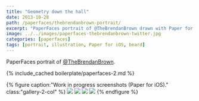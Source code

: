 ```yaml
---
title: "Geometry down the hall"
date: 2013-10-28
path: /paperfaces/thebrendanbrown-portrait/
excerpt: "PaperFaces portrait of @TheBrendanBrown drawn with Paper for iOS on an iPad."
image: ../../images/paperfaces-thebrendanbrown-twitter.jpg
categories: [paperfaces]
tags: [portrait, illustration, Paper for iOS, beard]
---
```


PaperFaces portrait of [@TheBrendanBrown](https://twitter.com/TheBrendanBrown).

{% include_cached boilerplate/paperfaces-2.md %}

{% figure caption:"Work in progress screenshots (Paper for iOS)." class:"gallery-2-col" %}
[![](../../images/paperfaces-thebrendanbrown-process-1-750.jpg)](../../images/paperfaces-thebrendanbrown-process-1-lg.jpg)
[![](../../images/paperfaces-thebrendanbrown-process-2-750.jpg)](../../images/paperfaces-thebrendanbrown-process-2-lg.jpg)
[![](../../images/paperfaces-thebrendanbrown-process-3-750.jpg)](../../images/paperfaces-thebrendanbrown-process-3-lg.jpg)
[![](../../images/paperfaces-thebrendanbrown-process-4-750.jpg)](../../images/paperfaces-thebrendanbrown-process-4-lg.jpg)
{% endfigure %}
